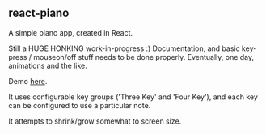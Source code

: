 ## react-piano

A simple piano app, created in React.

Still a HUGE HONKING work-in-progress :) Documentation, and basic key-press / mouseon/off stuff needs to be done properly. Eventually, one day, animations and the like.

Demo [here](https://react-piano-1076c.firebaseapp.com/).

It uses configurable key groups ('Three Key' and 'Four Key'), and each key can be configured to use a particular note.

It attempts to shrink/grow somewhat to screen size.

